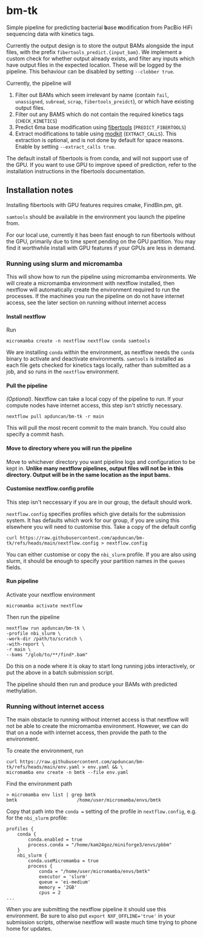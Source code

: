 # bm-tk
Simple pipeline for predicting bacterial **b**ase **m**odification from PacBio HiFi
sequencing data with kinetics tags.

Currently the output design is to store the output BAMs alongside the input files,
with the prefix `fibertools_predict.{input_bam}`. We implement a custom 
check for whether output already exists, and filter any inputs which have output
files in the expected location. These will be logged by the pipeline. This behaviour
can be disabled by setting `--clobber true`.

Currently, the pipeline will
1. Filter out BAMs which seem irrelevant by name 
(contain `fail`, `unassigned`, `subread`, `scrap`, `fibertools_preidct`), or which have existing
output files.
2. Filter out any BAMS which do not contain the required kinetics tags 
(`CHECK_KINETICS`)
3. Predict 6ma base modification using [fibertools](https://fiberseq.github.io/fibertools/) (`PREDICT_FIBERTOOLS`)
4. Extract modifications to table using [modkit](https://github.com/nanoporetech/modkit) (`EXTRACT_CALLS`).
This extraction is optional, and is not done by default for space reasons. Enable by setting
`--extract_calls true`.

The default install of fibertools is from conda, and will not support use of
the GPU.
If you want to use GPU to improve speed of prediction, refer to the installation
instructions in the fibertools documentation.

## Installation notes
Installing fibertools with GPU features requires cmake, FindBin.pm, git.

`samtools` should be available in the environment you launch the pipeline from.

For our local use, currently it has been fast enough to run fibertools without
the GPU, primarily due to time spent pending on the GPU partition.
You may find it worthwhile install with GPU features if your GPUs are less
in demand.

### Running using slurm and micromamba
This will show how to run the pipeline using micromamba environments.
We will create a micromamba environment with nextflow installed, then
nextflow will automatically create the environment required to run the
processes.
If the machines you run the pipeline on do not have internet access,
see the later section on running without internet access

#### Install nextflow
Run
```
micromamba create -n nextflow nextflow conda samtools
```
We are installing `conda` within the environment, as nextflow needs the
`conda` binary to activate and deactivate environments.
`samtools` is installed as each file gets checked for kinetics tags
locally, rather than submitted as a job, and so runs in the `nextflow` 
environment.

#### Pull the pipeline
*(Optional)*. Nextflow can take a local copy of the pipeline to run.
If your compute nodes have internet access, this step isn't strictly
necessary.
```
nextflow pull apduncan/bm-tk -r main
```
This will pull the most recent commit to the main branch.
You could also specify a commit hash.

#### Move to directory where you will run the pipeline
Move to whichever directory you want pipeline logs and configuration to be
kept in.
**Unlike many nextflow pipelines, output files will not be in this directory.
Output will be in the same location as the input bams.**


#### Customise nextflow.config profile
This step isn't neccessary if you are in our group, the default should work.

`nextflow.config` specifies profiles which give details for the submission
system.
It has defaults which work for our group, if you are using this elsewhere you
will need to customise this.
Take a copy of the default config
```
curl https://raw.githubusercontent.com/apduncan/bm-tk/refs/heads/main/nextflow.config > nextflow.config
```
You can either customise or copy the `nbi_slurm` profile.
If you are also using slurm, it should be enough to specify your partition
names in the `queues` fields.

#### Run pipeline
Activate your nextflow environment
```
micromamba activate nextflow
```
Then run the pipeline
```
nextflow run apduncan/bm-tk \
-profile nbi_slurm \
-work-dir /path/to/scratch \
-with-report \
-r main \
--bams "/glob/to/**/find*.bam"
```
Do this on a node where it is okay to start long running jobs interactively,
or put the above in a batch submission script.

The pipeline should then run and produce your BAMs with predicted methylation.

### Running without internet access
The main obstacle to running without internet access is that nextflow will
not be able to create the micromamba environment.
However, we can do that on a node with internet access, then provide the path
to the environment.

To create the environment, run
```
curl https://raw.githubusercontent.com/apduncan/bm-tk/refs/heads/main/env.yaml > env.yaml && \
micromamba env create -n bmtk --file env.yaml
```
Find the environment path
```
> micromamba env list | grep bmtk
bmtk                      /home/user/micromamba/envs/bmtk
```
Copy that path into the `conda =` setting of the profile in `nextflow.config`,
e.g. for the `nbi_slurm` profile:
```
profiles {
    conda {
        conda.enabled = true
        process.conda = "/home/kam24goz/miniforge3/envs/pbbm"
    }
    nbi_slurm {
        conda.useMicromamba = true
        process {
            conda = "/home/user/micromamba/envs/bmtk"
            executor = 'slurm'
            queue = 'ei-medium'
            memory = '2GB'
            cpus = 2
...
```

When you are submitting the nextflow pipeline it should use this environment.
Be sure to also put `export NXF_OFFLINE='true'` in your submission scripts,
otherwise nextflow will waste much time trying to phone home for updates. 